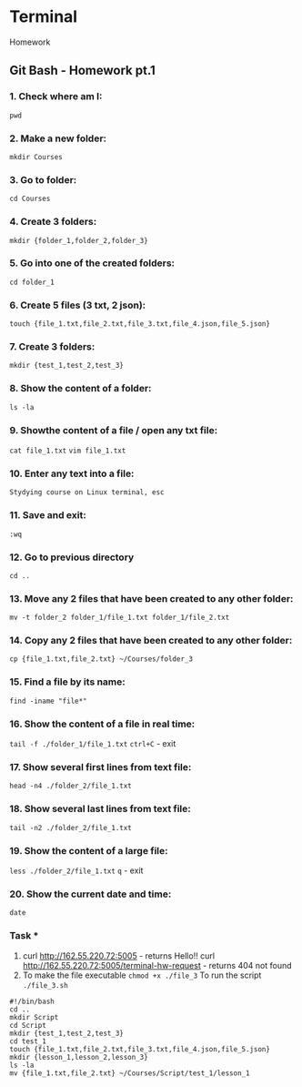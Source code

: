 # Terminal
Homework


## Git Bash - Homework pt.1

### 1. Check where am I:
`pwd` 

### 2. Make a new folder:
`mkdir Courses` 

### 3. Go to folder:
`cd Courses`

### 4. Create 3 folders:
`mkdir {folder_1,folder_2,folder_3}`

### 5. Go into one of the created folders:
`cd folder_1`

### 6. Create 5 files (3 txt, 2 json):
`touch {file_1.txt,file_2.txt,file_3.txt,file_4.json,file_5.json}`

### 7. Create 3 folders:
`mkdir {test_1,test_2,test_3}`

### 8. Show the content of a folder:
`ls -la`

### 9. Showthe content of a file / open any txt file:
`cat file_1.txt`  `vim file_1.txt`

### 10. Enter any text into a file:
`Stydying course on Linux terminal, esc`

### 11. Save and exit:
`:wq`

### 12. Go to previous directory
`cd ..`

### 13. Move any 2 files that have been created to any other folder:
`mv -t folder_2 folder_1/file_1.txt folder_1/file_2.txt`

### 14. Copy any 2 files that have been created to any other folder:
`cp {file_1.txt,file_2.txt} ~/Courses/folder_3`

### 15. Find a file by its name:
`find -iname "file*"`

### 16. Show the content of a file in real time:
`tail -f ./folder_1/file_1.txt`
`ctrl+C` - exit

### 17. Show several first lines from text file:
`head -n4 ./folder_2/file_1.txt`

### 18. Show several last lines from text file:
`tail -n2 ./folder_2/file_1.txt`

### 19. Show the content of a large file:
`less ./folder_2/file_1.txt`
`q` - exit

### 20. Show the current date and time:
`date` 

### Task *
1)  curl http://162.55.220.72:5005 - returns Hello!!
    curl http://162.55.220.72:5005/terminal-hw-request - returns 404 not found
2) To make the file executable `chmod +x ./file_3` To run the script `./file_3.sh`

```
#!/bin/bash
cd ..
mkdir Script
cd Script
mkdir {test_1,test_2,test_3}
cd test_1
touch {file_1.txt,file_2.txt,file_3.txt,file_4.json,file_5.json}
mkdir {lesson_1,lesson_2,lesson_3}
ls -la
mv {file_1.txt,file_2.txt} ~/Courses/Script/test_1/lesson_1
```
